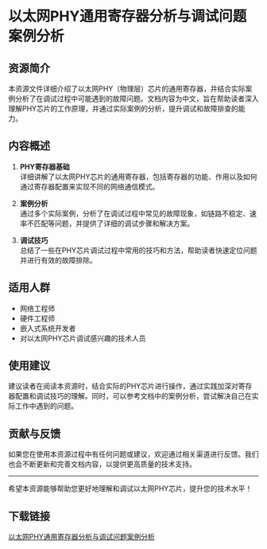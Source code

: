 # 以太网PHY通用寄存器分析与调试问题案例分析

## 资源简介

本资源文件详细介绍了以太网PHY（物理层）芯片的通用寄存器，并结合实际案例分析了在调试过程中可能遇到的故障问题。文档内容为中文，旨在帮助读者深入理解PHY芯片的工作原理，并通过实际案例的分析，提升调试和故障排查的能力。

## 内容概述

1. **PHY寄存器基础**  
   详细讲解了以太网PHY芯片的通用寄存器，包括寄存器的功能、作用以及如何通过寄存器配置来实现不同的网络通信模式。

2. **案例分析**  
   通过多个实际案例，分析了在调试过程中常见的故障现象，如链路不稳定、速率不匹配等问题，并提供了详细的调试步骤和解决方案。

3. **调试技巧**  
   总结了一些在PHY芯片调试过程中常用的技巧和方法，帮助读者快速定位问题并进行有效的故障排除。

## 适用人群

- 网络工程师
- 硬件工程师
- 嵌入式系统开发者
- 对以太网PHY芯片调试感兴趣的技术人员

## 使用建议

建议读者在阅读本资源时，结合实际的PHY芯片进行操作，通过实践加深对寄存器配置和调试技巧的理解。同时，可以参考文档中的案例分析，尝试解决自己在实际工作中遇到的问题。

## 贡献与反馈

如果您在使用本资源过程中有任何问题或建议，欢迎通过相关渠道进行反馈。我们也会不断更新和完善文档内容，以提供更高质量的技术支持。

---

希望本资源能够帮助您更好地理解和调试以太网PHY芯片，提升您的技术水平！

## 下载链接

[以太网PHY通用寄存器分析与调试问题案例分析](https://pan.quark.cn/s/af94256ec8d0)